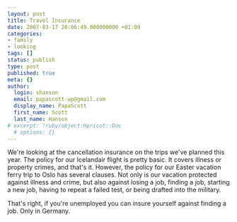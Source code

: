 ```yaml
---
layout: post
title: Travel Insurance
date: 2007-03-17 20:06:49.000000000 +01:00
categories:
- family
- looking
tags: []
status: publish
type: post
published: true
meta: {}
author:
  login: shanson
  email: papascott-wp@gmail.com
  display_name: PapaScott
  first_name: Scott
  last_name: Hanson
# excerpt: !ruby/object:Hpricot::Doc
  # options: {}
---
```

<p>We're looking at the cancellation insurance on the trips we've planned this year. The policy for our Icelandair flight is pretty basic. It covers illness or property crimes, and that's it. However, the policy for our Easter vacation ferry trip to Oslo has several clauses. Not only is our vacation protected against illness and crime, but also against losing a job, finding a job, starting a new job, having to repeat a failed test, or being drafted into the military.</p>
<p>That's right, if you're unemployed you can insure yourself against finding a job. Only in Germany.</p>
